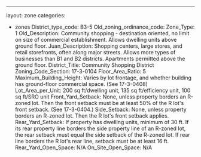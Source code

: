 ---
layout: zone
categories: 
  - zones
District_type_code: B3-5
Old_zoning_ordinance_code: 
Zone_Type: 1
Old_Description: Community shopping - destination oriented, no limit on size of commercial establishment. Allows dwelling units above ground floor.
Juan_Description: Shopping centers, large stores, and retail storefronts, often along major streets. Allows more types of businesses than B1 and B2 districts. Apartments permitted above the ground floor.
District_Title: Community Shopping District
Zoning_Code_Section: 17-3-0104
Floor_Area_Ratio: 5
Maximum_Building_Height: Varies by lot frontage, and whether building has ground-floor commercial space. (See 17-3-0408)
Lot_Area_per_Unit: 200 sq ft/dwelling unit, 135 sq ft/efficiency unit, 100 sq ft/SRO unit
Front_Yard_Setback: None, unless property borders an R-zoned lot. Then the front setback must be at least 50% of the R lot's front setback. (See 17-3-0404.)
Side_Setback: None, unless property borders an R-zoned lot. Then the R lot's front setback applies.
Rear_Yard_Setback: If property has dwelling units, minimum of 30 ft. If its rear property line borders the side property line of an R-zoned lot, the rear setback must equal the side setback of the R-zoned lot. If rear line borders the R lot's rear line, setback must be at least 16 ft.
Rear_Yard_Open_Space: N/A
On_Site_Open_Space: N/A
